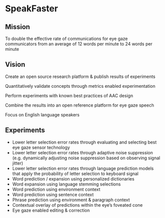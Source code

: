 # SpeakFaster


## Mission

To double the effective rate of communications for eye gaze communicators from an average of 12 words per minute to 24 words per minute

## Vision

Create an open source research platform & publish results of experiments

Quantitatively validate concepts through metrics enabled experimentation

Perform experiments with known best practices of AAC design

Combine the results into an open reference platform for eye gaze speech

Focus on English language speakers

## Experiments

* Lower letter selection error rates through evaluating and selecting best eye gaze sensor technology
* Lower letter selection error rates through adaptive noise suppression (e.g. dynamically adjusting noise suppression based on observing signal jitter)
* Lower letter selection error rates through language prediction models that apply the probability of letter selection to keyboard signal
* Word prediction / expansion using personalized dictionaries
* Word expansion using language stemming selections
* Word prediction using environment context
* Word prediction using sentence context
* Phrase prediction using environment & paragraph context
* Contextual overlay of predictions within the eye’s foveated cone
* Eye gaze enabled editing & correction
